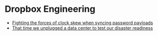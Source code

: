 # Dropbox Engineering

- [Fighting the forces of clock skew when syncing password payloads](https://dropbox.tech/application/dropbox-passwords-clock-skew-payload-sync-merge)
- [That time we unplugged a data center to test our disaster readiness](https://dropbox.tech/infrastructure/disaster-readiness-test-failover-blackhole-sjc)
